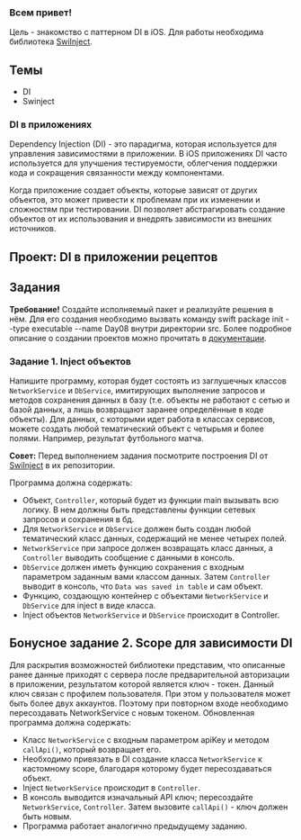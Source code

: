 ### Всем привет!

Цель - знакомство с паттерном DI в iOS. 
Для работы необходима библиотека [SwiInject](https://github.com/Swinject/Swinject).

## Темы
- DI
- Swinject
  
### DI в приложениях
Dependency Injection (DI) - это парадигма, которая используется для управления зависимостями в приложении. 
В iOS приложениях DI часто используется для улучшения тестируемости, 
облегчения поддержки кода и сокращения связанности между компонентами.

Когда приложение создает объекты, которые зависят от других объектов, 
это может привести к проблемам при их изменении и сложностям при тестировании. 
DI позволяет абстрагировать создание объектов от их использования и внедрять зависимости из внешних источников.


## Проект: DI в приложении рецептов
## Задания

**Требование!** Создайте исполняемый пакет и реализуйте решения в нём. Для его создания необходимо вызвать команду swift package init --type executable --name Day08 внутри директории src. Более подробное описание о создании проектов можно прочитать в [документации](https://www.swift.org/getting-started/).

### Задание 1. Inject объектов
Напишите программу, которая будет состоять из заглушечных классов `NetworkService` и `DbService`, имитирующих выполнение запросов и методов сохранения данных в базу (т.е. объекты не работают с сетью и базой данных, а лишь возвращают заранее определённые в коде объекты). Для данных, с которыми идет работа в классах сервисов, можете создать любой тематический объект с четырьмя и более полями. Например, результат футбольного матча.

**Совет:** Перед выполнением задания посмотрите построения DI от [SwiInject](https://github.com/Swinject/Swinject) в их репозитории.

 Программа должна содержать:
 - Объект, `Controller`, который будет из функции main вызывать всю логику. В нем должны быть представлены функции сетевых запросов и сохранения в бд. 
 - Для `NetworkService` и `DbService` должен быть создан любой тематический класс данных, содержащий не менее четырех полей.
 - `NetworkService` при запросе должен возвращать класс данных, а `Controller` выводить сообщение с данными в консоль.
 - `DbService` должен иметь функцию сохранения с входным параметром заданным вами классом данных. Затем `Controller` выводит в консоль, что `Data was saved in table` и сам объект.
 - Функцию, создающую контейнер с объектами `NetworkService` и `DbService` для inject в виде класса.
 - Inject объектов `NetworkService` и `DbService` происходит в Controller.


## Бонусное задание 2. Scope для зависимости DI
Для раскрытия возможностей библиотеки представим, что описанные ранее данные приходят с сервера после предварительной авторизации в приложении, результатом которой является ключ - токен. Данный ключ связан с профилем пользователя. 
При этом у пользователя может быть более двух аккаунтов. Поэтому при повторном входе необходимо пересоздавать NetworkService с новым токеном.
Обновленная программа должна содержать:
- Класс `NetworkService` с входным параметром apiKey и методом `callApi()`, который возвращает его.
- Необходимо привязать в DI создание класса `NetworkService` к кастомному scope, благодаря которому будет пересоздаваться объект.
- Inject `NetworkService` происходит в `Controller`.
- В консоль выводится изначальный API ключ; пересоздайте `NetworkService`, `Controller`. Затем вызовите `callApi()` - ключ должен быть новым.
- Программа работает аналогично предыдущему заданию.

